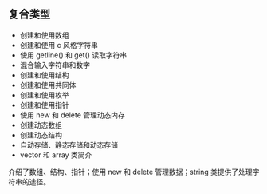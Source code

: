 ## 复合类型

* 创建和使用数组
* 创建和使用 c 风格字符串
* 使用 getline() 和 get() 读取字符串
* 混合输入字符串和数字
* 创建和使用结构
* 创建和使用共同体
* 创建和使用枚举
* 创建和使用指针
* 使用 new 和 delete 管理动态内存
* 创建动态数组
* 创建动态结构
* 自动存储、静态存储和动态存储
* vector 和 array 类简介

介绍了数组、结构、指针；使用 new 和 delete 管理数据；string 类提供了处理字符串的途径。

